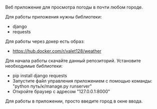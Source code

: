 Веб приложение для просмотра погоды в почти любом городе.

Для работы приложения нужны библиотеки:
- django  
- requests

Для работы через докер есть образ:
- https://hub.docker.com/r/valet128/weather

Для начала работы скачайте данный репозиторий.
Установите необходимые библиотеки: 
- pip install django requests
- Запустите файл управления приложением c помощью команды: "python путь/к/manage.py runserver"
- Откройте браузер c адресом "127.0.0.1:8000"

Для работы в приложении, просто введите город в окне ввода.
